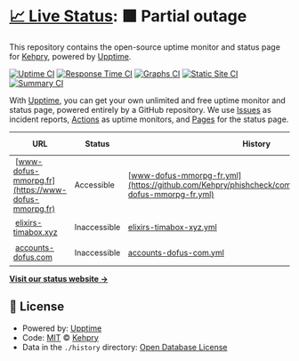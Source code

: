 # [📈 Live Status](https://Kehpry.github.io/phishcheck): <!--live status--> **🟧 Partial outage**

This repository contains the open-source uptime monitor and status page for [Kehpry](https://Kehpry.github.io/phishcheck), powered by [Upptime](https://github.com/upptime/upptime).

[![Uptime CI](https://github.com/Kehpry/phishcheck/workflows/Uptime%20CI/badge.svg)](https://github.com/Kehpry/phishcheck/actions?query=workflow%3A%22Uptime+CI%22)
[![Response Time CI](https://github.com/Kehpry/phishcheck/workflows/Response%20Time%20CI/badge.svg)](https://github.com/Kehpry/phishcheck/actions?query=workflow%3A%22Response+Time+CI%22)
[![Graphs CI](https://github.com/Kehpry/phishcheck/workflows/Graphs%20CI/badge.svg)](https://github.com/Kehpry/phishcheck/actions?query=workflow%3A%22Graphs+CI%22)
[![Static Site CI](https://github.com/Kehpry/phishcheck/workflows/Static%20Site%20CI/badge.svg)](https://github.com/Kehpry/phishcheck/actions?query=workflow%3A%22Static+Site+CI%22)
[![Summary CI](https://github.com/Kehpry/phishcheck/workflows/Summary%20CI/badge.svg)](https://github.com/Kehpry/phishcheck/actions?query=workflow%3A%22Summary+CI%22)

With [Upptime](https://upptime.js.org), you can get your own unlimited and free uptime monitor and status page, powered entirely by a GitHub repository. We use [Issues](https://github.com/Kehpry/phishcheck/issues) as incident reports, [Actions](https://github.com/Kehpry/phishcheck/actions) as uptime monitors, and [Pages](https://Kehpry.github.io/phishcheck) for the status page.

<!--start: status pages-->
<!-- This summary is generated by Upptime (https://github.com/upptime/upptime) -->
<!-- Do not edit this manually, your changes will be overwritten -->
<!-- prettier-ignore -->
| URL | Status | History | Response Time | Uptime |
| --- | ------ | ------- | ------------- | ------ |
| <img alt="" src="https://favicons.githubusercontent.com/www-dofus-mmorpg.fr" height="13"> [www-dofus-mmorpg.fr](https://www-dofus-mmorpg.fr) | Accessible | [www-dofus-mmorpg-fr.yml](https://github.com/Kehpry/phishcheck/commits/HEAD/history/www-dofus-mmorpg-fr.yml) | <details><summary><img alt="Response time graph" src="./graphs/www-dofus-mmorpg-fr/response-time-week.png" height="20"> 1075ms</summary><br><a href="https://phishcheck.dofhelp.fr/history/www-dofus-mmorpg-fr"><img alt="Response time 1075" src="https://img.shields.io/endpoint?url=https%3A%2F%2Fraw.githubusercontent.com%2FKehpry%2Fphishcheck%2FHEAD%2Fapi%2Fwww-dofus-mmorpg-fr%2Fresponse-time.json"></a><br><a href="https://phishcheck.dofhelp.fr/history/www-dofus-mmorpg-fr"><img alt="24-hour response time 1312" src="https://img.shields.io/endpoint?url=https%3A%2F%2Fraw.githubusercontent.com%2FKehpry%2Fphishcheck%2FHEAD%2Fapi%2Fwww-dofus-mmorpg-fr%2Fresponse-time-day.json"></a><br><a href="https://phishcheck.dofhelp.fr/history/www-dofus-mmorpg-fr"><img alt="7-day response time 1075" src="https://img.shields.io/endpoint?url=https%3A%2F%2Fraw.githubusercontent.com%2FKehpry%2Fphishcheck%2FHEAD%2Fapi%2Fwww-dofus-mmorpg-fr%2Fresponse-time-week.json"></a><br><a href="https://phishcheck.dofhelp.fr/history/www-dofus-mmorpg-fr"><img alt="30-day response time 1075" src="https://img.shields.io/endpoint?url=https%3A%2F%2Fraw.githubusercontent.com%2FKehpry%2Fphishcheck%2FHEAD%2Fapi%2Fwww-dofus-mmorpg-fr%2Fresponse-time-month.json"></a><br><a href="https://phishcheck.dofhelp.fr/history/www-dofus-mmorpg-fr"><img alt="1-year response time 1075" src="https://img.shields.io/endpoint?url=https%3A%2F%2Fraw.githubusercontent.com%2FKehpry%2Fphishcheck%2FHEAD%2Fapi%2Fwww-dofus-mmorpg-fr%2Fresponse-time-year.json"></a></details> | <details><summary><a href="https://phishcheck.dofhelp.fr/history/www-dofus-mmorpg-fr">100.00%</a></summary><a href="https://phishcheck.dofhelp.fr/history/www-dofus-mmorpg-fr"><img alt="All-time uptime 100.00%" src="https://img.shields.io/endpoint?url=https%3A%2F%2Fraw.githubusercontent.com%2FKehpry%2Fphishcheck%2FHEAD%2Fapi%2Fwww-dofus-mmorpg-fr%2Fuptime.json"></a><br><a href="https://phishcheck.dofhelp.fr/history/www-dofus-mmorpg-fr"><img alt="24-hour uptime 100.00%" src="https://img.shields.io/endpoint?url=https%3A%2F%2Fraw.githubusercontent.com%2FKehpry%2Fphishcheck%2FHEAD%2Fapi%2Fwww-dofus-mmorpg-fr%2Fuptime-day.json"></a><br><a href="https://phishcheck.dofhelp.fr/history/www-dofus-mmorpg-fr"><img alt="7-day uptime 100.00%" src="https://img.shields.io/endpoint?url=https%3A%2F%2Fraw.githubusercontent.com%2FKehpry%2Fphishcheck%2FHEAD%2Fapi%2Fwww-dofus-mmorpg-fr%2Fuptime-week.json"></a><br><a href="https://phishcheck.dofhelp.fr/history/www-dofus-mmorpg-fr"><img alt="30-day uptime 100.00%" src="https://img.shields.io/endpoint?url=https%3A%2F%2Fraw.githubusercontent.com%2FKehpry%2Fphishcheck%2FHEAD%2Fapi%2Fwww-dofus-mmorpg-fr%2Fuptime-month.json"></a><br><a href="https://phishcheck.dofhelp.fr/history/www-dofus-mmorpg-fr"><img alt="1-year uptime 100.00%" src="https://img.shields.io/endpoint?url=https%3A%2F%2Fraw.githubusercontent.com%2FKehpry%2Fphishcheck%2FHEAD%2Fapi%2Fwww-dofus-mmorpg-fr%2Fuptime-year.json"></a></details>
| <img alt="" src="https://favicons.githubusercontent.com/elixirs-timabox.xyz" height="13"> [elixirs-timabox.xyz](https://elixirs-timabox.xyz) | Inaccessible | [elixirs-timabox-xyz.yml](https://github.com/Kehpry/phishcheck/commits/HEAD/history/elixirs-timabox-xyz.yml) | <details><summary><img alt="Response time graph" src="./graphs/elixirs-timabox-xyz/response-time-week.png" height="20"> 791ms</summary><br><a href="https://phishcheck.dofhelp.fr/history/elixirs-timabox-xyz"><img alt="Response time 791" src="https://img.shields.io/endpoint?url=https%3A%2F%2Fraw.githubusercontent.com%2FKehpry%2Fphishcheck%2FHEAD%2Fapi%2Felixirs-timabox-xyz%2Fresponse-time.json"></a><br><a href="https://phishcheck.dofhelp.fr/history/elixirs-timabox-xyz"><img alt="24-hour response time 791" src="https://img.shields.io/endpoint?url=https%3A%2F%2Fraw.githubusercontent.com%2FKehpry%2Fphishcheck%2FHEAD%2Fapi%2Felixirs-timabox-xyz%2Fresponse-time-day.json"></a><br><a href="https://phishcheck.dofhelp.fr/history/elixirs-timabox-xyz"><img alt="7-day response time 791" src="https://img.shields.io/endpoint?url=https%3A%2F%2Fraw.githubusercontent.com%2FKehpry%2Fphishcheck%2FHEAD%2Fapi%2Felixirs-timabox-xyz%2Fresponse-time-week.json"></a><br><a href="https://phishcheck.dofhelp.fr/history/elixirs-timabox-xyz"><img alt="30-day response time 791" src="https://img.shields.io/endpoint?url=https%3A%2F%2Fraw.githubusercontent.com%2FKehpry%2Fphishcheck%2FHEAD%2Fapi%2Felixirs-timabox-xyz%2Fresponse-time-month.json"></a><br><a href="https://phishcheck.dofhelp.fr/history/elixirs-timabox-xyz"><img alt="1-year response time 791" src="https://img.shields.io/endpoint?url=https%3A%2F%2Fraw.githubusercontent.com%2FKehpry%2Fphishcheck%2FHEAD%2Fapi%2Felixirs-timabox-xyz%2Fresponse-time-year.json"></a></details> | <details><summary><a href="https://phishcheck.dofhelp.fr/history/elixirs-timabox-xyz">99.95%</a></summary><a href="https://phishcheck.dofhelp.fr/history/elixirs-timabox-xyz"><img alt="All-time uptime 99.95%" src="https://img.shields.io/endpoint?url=https%3A%2F%2Fraw.githubusercontent.com%2FKehpry%2Fphishcheck%2FHEAD%2Fapi%2Felixirs-timabox-xyz%2Fuptime.json"></a><br><a href="https://phishcheck.dofhelp.fr/history/elixirs-timabox-xyz"><img alt="24-hour uptime 99.95%" src="https://img.shields.io/endpoint?url=https%3A%2F%2Fraw.githubusercontent.com%2FKehpry%2Fphishcheck%2FHEAD%2Fapi%2Felixirs-timabox-xyz%2Fuptime-day.json"></a><br><a href="https://phishcheck.dofhelp.fr/history/elixirs-timabox-xyz"><img alt="7-day uptime 99.95%" src="https://img.shields.io/endpoint?url=https%3A%2F%2Fraw.githubusercontent.com%2FKehpry%2Fphishcheck%2FHEAD%2Fapi%2Felixirs-timabox-xyz%2Fuptime-week.json"></a><br><a href="https://phishcheck.dofhelp.fr/history/elixirs-timabox-xyz"><img alt="30-day uptime 99.95%" src="https://img.shields.io/endpoint?url=https%3A%2F%2Fraw.githubusercontent.com%2FKehpry%2Fphishcheck%2FHEAD%2Fapi%2Felixirs-timabox-xyz%2Fuptime-month.json"></a><br><a href="https://phishcheck.dofhelp.fr/history/elixirs-timabox-xyz"><img alt="1-year uptime 99.95%" src="https://img.shields.io/endpoint?url=https%3A%2F%2Fraw.githubusercontent.com%2FKehpry%2Fphishcheck%2FHEAD%2Fapi%2Felixirs-timabox-xyz%2Fuptime-year.json"></a></details>
| <img alt="" src="https://favicons.githubusercontent.com/www.accounts-dofus.com" height="13"> [accounts-dofus.com](https://www.accounts-dofus.com) | Inaccessible | [accounts-dofus-com.yml](https://github.com/Kehpry/phishcheck/commits/HEAD/history/accounts-dofus-com.yml) | <details><summary><img alt="Response time graph" src="./graphs/accounts-dofus-com/response-time-week.png" height="20"> 245ms</summary><br><a href="https://phishcheck.dofhelp.fr/history/accounts-dofus-com"><img alt="Response time 245" src="https://img.shields.io/endpoint?url=https%3A%2F%2Fraw.githubusercontent.com%2FKehpry%2Fphishcheck%2FHEAD%2Fapi%2Faccounts-dofus-com%2Fresponse-time.json"></a><br><a href="https://phishcheck.dofhelp.fr/history/accounts-dofus-com"><img alt="24-hour response time 245" src="https://img.shields.io/endpoint?url=https%3A%2F%2Fraw.githubusercontent.com%2FKehpry%2Fphishcheck%2FHEAD%2Fapi%2Faccounts-dofus-com%2Fresponse-time-day.json"></a><br><a href="https://phishcheck.dofhelp.fr/history/accounts-dofus-com"><img alt="7-day response time 245" src="https://img.shields.io/endpoint?url=https%3A%2F%2Fraw.githubusercontent.com%2FKehpry%2Fphishcheck%2FHEAD%2Fapi%2Faccounts-dofus-com%2Fresponse-time-week.json"></a><br><a href="https://phishcheck.dofhelp.fr/history/accounts-dofus-com"><img alt="30-day response time 245" src="https://img.shields.io/endpoint?url=https%3A%2F%2Fraw.githubusercontent.com%2FKehpry%2Fphishcheck%2FHEAD%2Fapi%2Faccounts-dofus-com%2Fresponse-time-month.json"></a><br><a href="https://phishcheck.dofhelp.fr/history/accounts-dofus-com"><img alt="1-year response time 245" src="https://img.shields.io/endpoint?url=https%3A%2F%2Fraw.githubusercontent.com%2FKehpry%2Fphishcheck%2FHEAD%2Fapi%2Faccounts-dofus-com%2Fresponse-time-year.json"></a></details> | <details><summary><a href="https://phishcheck.dofhelp.fr/history/accounts-dofus-com">99.86%</a></summary><a href="https://phishcheck.dofhelp.fr/history/accounts-dofus-com"><img alt="All-time uptime 99.86%" src="https://img.shields.io/endpoint?url=https%3A%2F%2Fraw.githubusercontent.com%2FKehpry%2Fphishcheck%2FHEAD%2Fapi%2Faccounts-dofus-com%2Fuptime.json"></a><br><a href="https://phishcheck.dofhelp.fr/history/accounts-dofus-com"><img alt="24-hour uptime 99.86%" src="https://img.shields.io/endpoint?url=https%3A%2F%2Fraw.githubusercontent.com%2FKehpry%2Fphishcheck%2FHEAD%2Fapi%2Faccounts-dofus-com%2Fuptime-day.json"></a><br><a href="https://phishcheck.dofhelp.fr/history/accounts-dofus-com"><img alt="7-day uptime 99.86%" src="https://img.shields.io/endpoint?url=https%3A%2F%2Fraw.githubusercontent.com%2FKehpry%2Fphishcheck%2FHEAD%2Fapi%2Faccounts-dofus-com%2Fuptime-week.json"></a><br><a href="https://phishcheck.dofhelp.fr/history/accounts-dofus-com"><img alt="30-day uptime 99.86%" src="https://img.shields.io/endpoint?url=https%3A%2F%2Fraw.githubusercontent.com%2FKehpry%2Fphishcheck%2FHEAD%2Fapi%2Faccounts-dofus-com%2Fuptime-month.json"></a><br><a href="https://phishcheck.dofhelp.fr/history/accounts-dofus-com"><img alt="1-year uptime 99.86%" src="https://img.shields.io/endpoint?url=https%3A%2F%2Fraw.githubusercontent.com%2FKehpry%2Fphishcheck%2FHEAD%2Fapi%2Faccounts-dofus-com%2Fuptime-year.json"></a></details>

<!--end: status pages-->

[**Visit our status website →**](https://Kehpry.github.io/phishcheck)

## 📄 License

- Powered by: [Upptime](https://github.com/upptime/upptime)
- Code: [MIT](./LICENSE) © [Kehpry](https://Kehpry.github.io/phishcheck)
- Data in the `./history` directory: [Open Database License](https://opendatacommons.org/licenses/odbl/1-0/)
